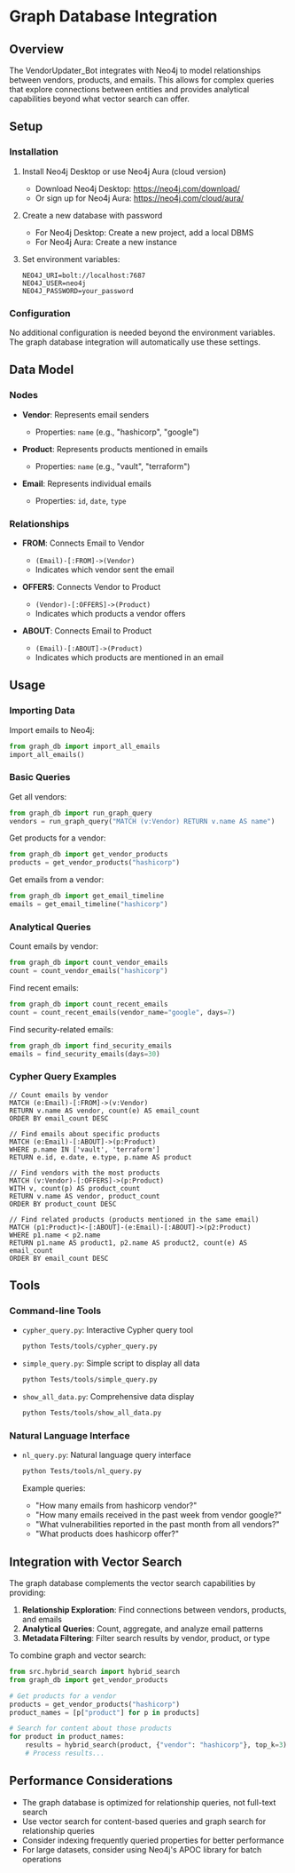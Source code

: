 # Graph Database Integration

## Overview
The VendorUpdater_Bot integrates with Neo4j to model relationships between vendors, products, and emails. This allows for complex queries that explore connections between entities and provides analytical capabilities beyond what vector search can offer.

## Setup

### Installation
1. Install Neo4j Desktop or use Neo4j Aura (cloud version)
   - Download Neo4j Desktop: https://neo4j.com/download/
   - Or sign up for Neo4j Aura: https://neo4j.com/cloud/aura/

2. Create a new database with password
   - For Neo4j Desktop: Create a new project, add a local DBMS
   - For Neo4j Aura: Create a new instance

3. Set environment variables:
   ```
   NEO4J_URI=bolt://localhost:7687
   NEO4J_USER=neo4j
   NEO4J_PASSWORD=your_password
   ```

### Configuration
No additional configuration is needed beyond the environment variables. The graph database integration will automatically use these settings.

## Data Model

### Nodes
- **Vendor**: Represents email senders
  - Properties: `name` (e.g., "hashicorp", "google")

- **Product**: Represents products mentioned in emails
  - Properties: `name` (e.g., "vault", "terraform")

- **Email**: Represents individual emails
  - Properties: `id`, `date`, `type`

### Relationships
- **FROM**: Connects Email to Vendor
  - `(Email)-[:FROM]->(Vendor)`
  - Indicates which vendor sent the email

- **OFFERS**: Connects Vendor to Product
  - `(Vendor)-[:OFFERS]->(Product)`
  - Indicates which products a vendor offers

- **ABOUT**: Connects Email to Product
  - `(Email)-[:ABOUT]->(Product)`
  - Indicates which products are mentioned in an email

## Usage

### Importing Data
Import emails to Neo4j:
```python
from graph_db import import_all_emails
import_all_emails()
```

### Basic Queries
Get all vendors:
```python
from graph_db import run_graph_query
vendors = run_graph_query("MATCH (v:Vendor) RETURN v.name AS name")
```

Get products for a vendor:
```python
from graph_db import get_vendor_products
products = get_vendor_products("hashicorp")
```

Get emails from a vendor:
```python
from graph_db import get_email_timeline
emails = get_email_timeline("hashicorp")
```

### Analytical Queries
Count emails by vendor:
```python
from graph_db import count_vendor_emails
count = count_vendor_emails("hashicorp")
```

Find recent emails:
```python
from graph_db import count_recent_emails
count = count_recent_emails(vendor_name="google", days=7)
```

Find security-related emails:
```python
from graph_db import find_security_emails
emails = find_security_emails(days=30)
```

### Cypher Query Examples
```cypher
// Count emails by vendor
MATCH (e:Email)-[:FROM]->(v:Vendor)
RETURN v.name AS vendor, count(e) AS email_count
ORDER BY email_count DESC

// Find emails about specific products
MATCH (e:Email)-[:ABOUT]->(p:Product)
WHERE p.name IN ['vault', 'terraform']
RETURN e.id, e.date, e.type, p.name AS product

// Find vendors with the most products
MATCH (v:Vendor)-[:OFFERS]->(p:Product)
WITH v, count(p) AS product_count
RETURN v.name AS vendor, product_count
ORDER BY product_count DESC

// Find related products (products mentioned in the same email)
MATCH (p1:Product)<-[:ABOUT]-(e:Email)-[:ABOUT]->(p2:Product)
WHERE p1.name < p2.name
RETURN p1.name AS product1, p2.name AS product2, count(e) AS email_count
ORDER BY email_count DESC
```

## Tools

### Command-line Tools
- `cypher_query.py`: Interactive Cypher query tool
  ```bash
  python Tests/tools/cypher_query.py
  ```

- `simple_query.py`: Simple script to display all data
  ```bash
  python Tests/tools/simple_query.py
  ```

- `show_all_data.py`: Comprehensive data display
  ```bash
  python Tests/tools/show_all_data.py
  ```

### Natural Language Interface
- `nl_query.py`: Natural language query interface
  ```bash
  python Tests/tools/nl_query.py
  ```

  Example queries:
  - "How many emails from hashicorp vendor?"
  - "How many emails received in the past week from vendor google?"
  - "What vulnerabilities reported in the past month from all vendors?"
  - "What products does hashicorp offer?"

## Integration with Vector Search
The graph database complements the vector search capabilities by providing:

1. **Relationship Exploration**: Find connections between vendors, products, and emails
2. **Analytical Queries**: Count, aggregate, and analyze email patterns
3. **Metadata Filtering**: Filter search results by vendor, product, or type

To combine graph and vector search:
```python
from src.hybrid_search import hybrid_search
from graph_db import get_vendor_products

# Get products for a vendor
products = get_vendor_products("hashicorp")
product_names = [p["product"] for p in products]

# Search for content about those products
for product in product_names:
    results = hybrid_search(product, {"vendor": "hashicorp"}, top_k=3)
    # Process results...
```

## Performance Considerations
- The graph database is optimized for relationship queries, not full-text search
- Use vector search for content-based queries and graph search for relationship queries
- Consider indexing frequently queried properties for better performance
- For large datasets, consider using Neo4j's APOC library for batch operations
